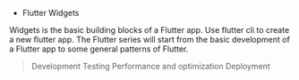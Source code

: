 * Flutter Widgets

Widgets is the basic building blocks of a Flutter app. Use flutter cli to create a new flutter app.
The Flutter series will start from the basic development of a Flutter app to some  general patterns of Flutter.
> Development
> Testing
> Performance and optimization
> Deployment